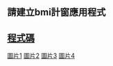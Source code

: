 ## 請建立bmi計窗應用程式

## [程式碼](./bmi.py)

[圖片1](./pics/螢幕擷取畫面%202024-06-06%20164500.png)
[圖片2](./pics/螢幕擷取畫面%202024-06-06%20164527.png)
[圖片3](./pics/螢幕擷取畫面%202024-06-06%20164608.png)
[圖片4](./pics/螢幕擷取畫面%202024-06-06%20164630.png)